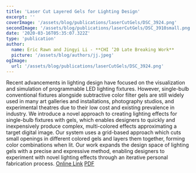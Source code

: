 ```yaml
---
title: 'Laser Cut Layered Gels for Lighting Design'
excerpt: ''
coverImage: '/assets/blog/publications/laserCutGels/DSC_3924.png'
secondImage: '/assets/blog/publications/laserCutGels/DSC_3910small.png'
date: '2020-03-16T05:35:07.322Z'
type: 'publication'
author:
  name: Eric Rawn and Jingyi Li - **CHI ‘20 Late Breaking Work**
  picture: '/assets/blog/authors/jj.jpeg'
ogImage:
  url: '/assets/blog/publications/laserCutGels/DSC_3924.png'
---
```


Recent advancements in lighting design have focused on the visualization and simulation of programmable LED lighting fixtures. However, single-bulb conventional fixtures alongside subtractive color filter gels are still widely used in many art galleries and installations, photography studios, and experimental theatres due to their low cost and existing prevalence in industry. We introduce a novel approach to creating lighting effects for single-bulb fixtures with gels, which enables designers to quickly and inexpensively produce complex, multi-colored effects approximating a target digital image. Our system uses a grid-based approach which cuts small openings in different colored gels and layers them together, forming color combinations when lit. Our work expands the design space of lighting gels with a precise and expressive method, enabling designers to experiment with novel lighting effects through an iterative personal fabrication process. [Online Link](https://eric-rawn-graphics.squarespace.com/s/33344803382861.pdf) [PDF](/assets/blog/publications/laserCutGels/3334480.3382861.pdf)
